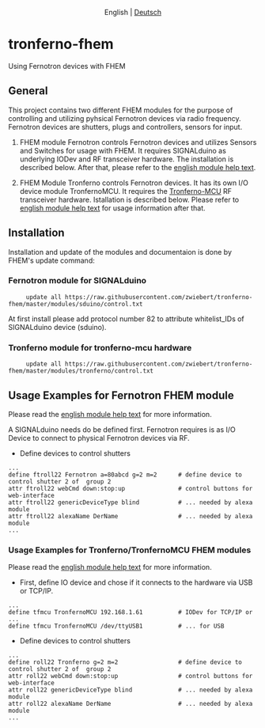 <p align="center">
  <span>English</span> |
  <a href="README-de.md">Deutsch</a>
</p>

# tronferno-fhem

Using Fernotron devices with FHEM

## General


This project contains two different FHEM modules for the purpose of controlling and utilizing pyhsical Fernotron devices via radio frequency. Fernotron devices are shutters, plugs and  controllers, sensors for input. 

1. FHEM module Fernotron controls Fernotron devices and utilizes Sensors and Switches for usage with FHEM.  It requires SIGNALduino as underlying IODev and RF transceiver hardware. The installation is described below. After that, please refer to the [english module help text](doc/sduino_fernotron.pod).

2. FHEM  Module Tronferno controls Fernotron devices. It has its own I/O device module TronfernoMCU. It requires the [Tronferno-MCU](https://github.com/zwiebert/tronferno-mcu) RF transceiver hardware. Istallation is described below. Please refer to  [english module help text](doc/tronferno.pod) for usage information after that.


## Installation

Installation and update of the modules and documentaion is done by FHEM's update command:

### Fernotron module for SIGNALduino
```
     update all https://raw.githubusercontent.com/zwiebert/tronferno-fhem/master/modules/sduino/control.txt
```

At first install please add protocol number 82 to attribute whitelist_IDs of SIGNALduino device (sduino).


### Tronferno module for tronferno-mcu hardware
```
     update all https://raw.githubusercontent.com/zwiebert/tronferno-fhem/master/modules/tronferno/control.txt
```


## Usage Examples for Fernotron FHEM module

Please read the [english module help text](doc/sduino_fernotron.pod) for more information.

A SIGNALduino needs do be defined first. Fernotron requires is as I/O Device to connect to physical Fernotron devices via RF.

* Define devices to control shutters

```
...
define ftroll22 Fernotron a=80abcd g=2 m=2      # define device to control shutter 2 of  group 2
attr ftroll22 webCmd down:stop:up               # control buttons for web-interface
attr ftroll22 genericDeviceType blind           # ... needed by alexa module
attr ftroll22 alexaName DerName                 # ... needed by alexa module
...
```

### Usage Examples for Tronferno/TronfernoMCU FHEM modules

Please read the [english module help text](doc/tronferno.pod) for more information.

* First, define IO device and chose if it connects to the hardware via USB or TCP/IP. 
```
...
define tfmcu TronfernoMCU 192.168.1.61          # IODev for TCP/IP or ...
define tfmcu TronfernoMCU /dev/ttyUSB1          # ... for USB
```


* Define devices to control shutters

```
...
define roll22 Tronferno g=2 m=2                 # define device to control shutter 2 of  group 2
attr roll22 webCmd down:stop:up                 # control buttons for web-interface
attr roll22 genericDeviceType blind             # ... needed by alexa module
attr roll22 alexaName DerName                   # ... needed by alexa module
...
```
